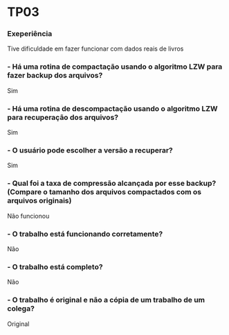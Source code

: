 # TP03

### Exeperiência
Tive dificuldade em fazer funcionar com dados reais de livros

### -   Há uma rotina de compactação usando o algoritmo LZW para fazer backup dos arquivos?
Sim

### -   Há uma rotina de descompactação usando o algoritmo LZW para recuperação dos arquivos?
Sim

### -   O usuário pode escolher a versão a recuperar?
Sim

### -   Qual foi a taxa de compressão alcançada por esse backup? (Compare o tamanho dos arquivos compactados com os arquivos originais)
Não funcionou

### -   O trabalho está funcionando corretamente?
Não

### -   O trabalho está completo?
Não

### -   O trabalho é original e não a cópia de um trabalho de um colega?
Original
